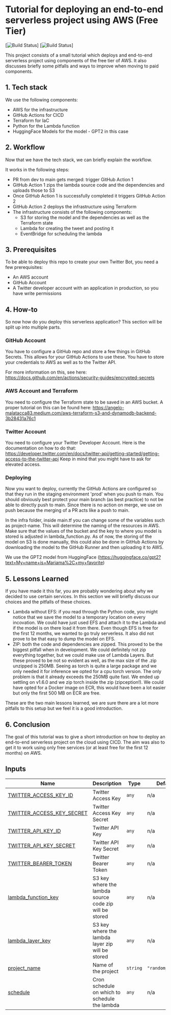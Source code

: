 # Tutorial for deploying an end-to-end serverless project using AWS (Free Tier)
[![Build Status](https://github.com/FilipinosRich/random_tweet/actions/workflows/deps/badge.svg)]
[![Build Status](https://github.com/FilipinosRich/random_tweet/actions/workflows/terraformprod/badge.svg)]

This project consists of a small tutorial which deploys and end-to-end serverless project using components of the free tier of AWS.
It also discusses briefly some pitfalls and ways to improve when moving to paid components.

## 1.  Tech stack
We use the following components:
- AWS for the infrastructure
- GitHub Actions for CICD
- Terraform for IaC
- Python for the Lambda function
- HuggingFace Models for the model - GPT2 in this case

## 2. Workflow
Now that we have the tech stack, we can briefly explain the workflow.

It works in the following steps:
- PR from dev to main gets merged: trigger GitHub Action 1
- GitHub Action 1 zips the lambda source code and the dependencies and uploads those to S3
- Once GitHub Action 1 is successfully completed it triggers GitHub Action 2
- GitHub Action 2 deploys the infrastructure using Terraform
- The infrastructure consists of the following components: 
  - S3 for storing the model and the dependencies as well as the Terraform state
  - Lambda for creating the tweet and posting it
  - EventBridge for scheduling the lambda

## 3. Prerequisites

To be able to deploy this repo to create your own Twitter Bot, you need a few prerequisites:
- An AWS account
- GitHub Account
- A Twitter developer account with an application in production, so you have write permissions

## 4. How-to

So now how do you deploy this serverless application? This section will be split up into multiple parts.

### GitHub Account

You have to configure a GitHub repo and store a few things in GitHub Secrets. This allows for your GitHub Actions to use these. 
You have to store your credentials to AWS as well as to the Twitter API.

For more information on this, see here: https://docs.github.com/en/actions/security-guides/encrypted-secrets

### AWS Account and Terraform

You need to configure the Terraform state to be saved in an AWS bucket. 
A proper tutorial on this can be found here: https://angelo-malatacca83.medium.com/aws-terraform-s3-and-dynamodb-backend-3b28431a76c1

### Twitter Account

You need to configure your Twitter Developer Account.
Here is the documentation on how to do that: https://developer.twitter.com/en/docs/twitter-api/getting-started/getting-access-to-the-twitter-api
Keep in mind that you might have to ask for elevated access.

### Deploying

Now you want to deploy, currently the GitHub Actions are configured so that they run in the staging environment 'prod' when you push to main.
You should obviously best protect your main branch (as best practice) to not be able to directly push to main. 
Since there is no action on merge, we use on push because the merging of a PR acts like a push to main.

In the infra folder, inside main.tf you can change some of the variables such as project-name. 
This will determine the naming of the resources in AWS.
Make sure that the values of the bucket and the key to where you model is stored is adjusted in lambda_function.py. 
As of now, the storing of the model on S3 is done manually, this could also be done in GitHub Actions by downloading the model to the GitHub Runner and then uploading it to AWS.

We use the GPT2 model from HuggingFace (https://huggingface.co/gpt2?text=My+name+is+Mariama%2C+my+favorite)

## 5. Lessons Learned

If you have made it this far, you are probably wondering about why we decided to use certain services.
In this section we will briefly discuss our choices and the pitfalls of these choices.

- Lambda without EFS: if you read through the Python code, you might notice that we save the model to a temporary location on every incovation.
We could have just used EFS and attach it to the Lambda and if the model is on there load it from there. Even though EFS is free for the first 12 months,
we wanted to go truly serverless. It also did not prove to be that easy to dump the model on EFS.
- ZIP: both the code and dependencies are zipped. This proved to be the biggest pitfall when in development. We could definitely not zip
everything together, but we could make use of Lambda Layers. But these proved to be not so evident as well, as the max size of the .zip unzipped is 250MB.
Seeing as torch is quite a large package and we only needed it for inference we opted for a cpu torch version. The only problem is that
it already exceeds the 250MB quite fast. We ended up settling on v1.6.0 and we zip torch inside the zip (zipception!).
We could have opted for a Docker image on ECR, this would have been a lot easier but only the first 500 MB on ECR are free.

These are the two main lessons learned, we are sure there are a lot more pitfalls to this setup but we feel it is a good introduction.

## 6. Conclusion

The goal of this tutorial was to give a short introduction on how to deploy an end-to-end serverless project on the cloud using CICD.
The aim was also to get it to work using only free services (or at least free for the first 12 months) on AWS.
<!-- BEGIN_TF_DOCS -->


## Inputs

| Name | Description | Type | Default | Required |
|------|-------------|------|---------|:--------:|
| <a name="input_TWITTER_ACCESS_KEY_ID"></a> [TWITTER\_ACCESS\_KEY\_ID](#input\_TWITTER\_ACCESS\_KEY\_ID) | Twitter Access Key | `any` | n/a | yes |
| <a name="input_TWITTER_ACCESS_KEY_SECRET"></a> [TWITTER\_ACCESS\_KEY\_SECRET](#input\_TWITTER\_ACCESS\_KEY\_SECRET) | Twitter Access Key Secret | `any` | n/a | yes |
| <a name="input_TWITTER_API_KEY_ID"></a> [TWITTER\_API\_KEY\_ID](#input\_TWITTER\_API\_KEY\_ID) | Twitter API Key | `any` | n/a | yes |
| <a name="input_TWITTER_API_KEY_SECRET"></a> [TWITTER\_API\_KEY\_SECRET](#input\_TWITTER\_API\_KEY\_SECRET) | Twitter API Key Secret | `any` | n/a | yes |
| <a name="input_TWITTER_BEARER_TOKEN"></a> [TWITTER\_BEARER\_TOKEN](#input\_TWITTER\_BEARER\_TOKEN) | Twitter Bearer Token | `any` | n/a | yes |
| <a name="input_lambda_function_key"></a> [lambda\_function\_key](#input\_lambda\_function\_key) | S3 key where the lambda source code zip will be stored | `any` | n/a | yes |
| <a name="input_lambda_layer_key"></a> [lambda\_layer\_key](#input\_lambda\_layer\_key) | S3 key where the lambda layer zip will be stored | `any` | n/a | yes |
| <a name="input_project_name"></a> [project\_name](#input\_project\_name) | Name of the project | `string` | `"random_tweet"` | no |
| <a name="input_schedule"></a> [schedule](#input\_schedule) | Cron schedule on which to schedule the lambda | `any` | n/a | yes |


<!-- END_TF_DOCS -->